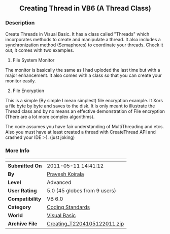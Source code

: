 ﻿<div align="center">

## Creating Thread in VB6 \(A Thread Class\)


</div>

### Description

Create Threads in Visual Basic. It has a class called "Threads" which incorporates methods to create and manipulate a thread. It also includes a synchronization method (Semaphores) to coordinate your threads. Check it out, it comes with two examples.

1. File System Monitor

The monitor is basically the same as I had uploded the last time but with a major enhancement. It also comes with a class so that you can create your monitor easily.

2. File Encryption

This is a simple (By simple I mean simplest) file encryption example. It Xors a file byte by byte and saves to the disk. It is only meant to illustrate the Thread class and by no means an effective demonstration of File encryption (There are a lot more complex algorithms).

The code assumes you have fair understanding of MultiThreading and etcs. Also you must have at least created a thread with CreateThread API and crashed your IDE :-). (just joking)
 
### More Info
 


<span>             |<span>
---                |---
**Submitted On**   |2011-05-11 14:41:12
**By**             |[Pravesh Koirala](https://github.com/Planet-Source-Code/PSCIndex/blob/master/ByAuthor/pravesh-koirala.md)
**Level**          |Advanced
**User Rating**    |5.0 (45 globes from 9 users)
**Compatibility**  |VB 6\.0
**Category**       |[Coding Standards](https://github.com/Planet-Source-Code/PSCIndex/blob/master/ByCategory/coding-standards__1-43.md)
**World**          |[Visual Basic](https://github.com/Planet-Source-Code/PSCIndex/blob/master/ByWorld/visual-basic.md)
**Archive File**   |[Creating\_T2204105122011\.zip](https://github.com/Planet-Source-Code/pravesh-koirala-creating-thread-in-vb6-a-thread-class__1-73905/archive/master.zip)









